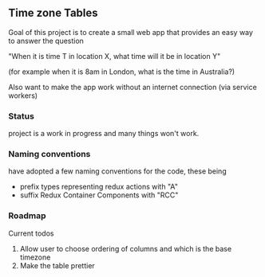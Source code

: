 ## Time zone Tables

Goal of this project is to create a small web app that provides an easy way to answer the question

"When it is time T in location X, what time will it be in location Y"

(for example when it is 8am in London, what is the time in Australia?)

Also want to make the app work without an internet connection (via service workers)

### Status

project is a work in progress and many things won't work.

### Naming conventions

have adopted a few naming conventions for the code, these being

- prefix types representing redux actions with "A"
- suffix Redux Container Components with "RCC"

### Roadmap

Current todos

1) Allow user to choose ordering of columns and which is the base timezone
2) Make the table prettier